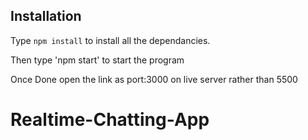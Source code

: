 

## Installation 

Type  `npm install` to install all the dependancies.

Then type 'npm start' to start the program

Once Done open the link as port:3000 on live server rather than 5500



# Realtime-Chatting-App
